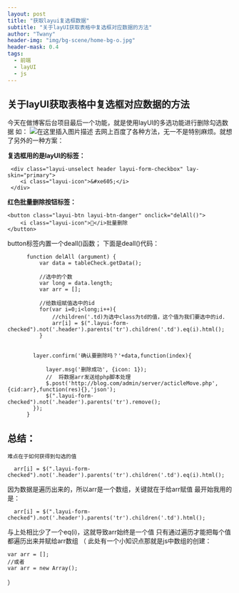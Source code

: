 ```yaml
---
layout: post
title: "获取layui复选框数据"
subtitle: "关于layUI获取表格中复选框对应数据的方法"
author: "Twany"
header-img: "img/bg-scene/home-bg-o.jpg"
header-mask: 0.4
tags:
  - 前端
  - layUI
  - js
---
```


## 关于layUI获取表格中复选框对应数据的方法
今天在做博客后台项目最后一个功能，就是使用layUI的多选功能进行删除勾选数据
如：
![在这里插入图片描述](https://img-blog.csdnimg.cn/20181211211532468.png?x-oss-process=image/watermark,type_ZmFuZ3poZW5naGVpdGk,shadow_10,text_aHR0cHM6Ly9ibG9nLmNzZG4ubmV0L3dlaXhpbl80MzIwMjM2NA==,size_8,color_FFFFFF,t_70)
去网上百度了各种方法，无一不是特别麻烦。就想了另外的一种方案：


**复选框用的是layUI的标签：**

```
 <div class="layui-unselect header layui-form-checkbox" lay-skin="primary">
 	<i class="layui-icon">&#xe605;</i>
 </div>
```

**红色批量删除按钮标签：**

```
<button class="layui-btn layui-btn-danger" onclick="delAll()">
	<i class="layui-icon"></i>批量删除
</button>
```

button标签内置一个deall()函数；
下面是deall()代码：

```
      function delAll (argument) {
		  var data = tableCheck.getData();
       		
		  //选中的个数
		  var long = data.length;
		  var arr = [];
		  
		  //给数组赋值选中的id
		  for(var i=0;i<long;i++){
		  	  //children('.td)为选中class为td的值，这个值为我们要选中的id.
			  arr[i] = $(".layui-form-checked").not('.header').parents('tr').children('.td').eq(i).html();
		  }

		
        layer.confirm('确认要删除吗？'+data,function(index){

            layer.msg('删除成功', {icon: 1});
		    //	将数据arr发送给php脚本处理
            $.post('http://blog.com/admin/server/acticleMove.php',{cid:arr},function(res){},'json');
			$(".layui-form-checked").not('.header').parents('tr').remove();
        });
      }
```

## ****总结**：**

	难点在于如何获得到勾选的值
	

```
  arr[i] = $(".layui-form-checked").not('.header').parents('tr').children('.td').eq(i).html();
```
因为数据是遍历出来的，所以arr是一个数组，关键就在于给arr赋值
最开始我用的是：

```
  arr[i] = $(".layui-form-checked").not('.header').parents('tr').children('.td').html();
```
与上处相比少了一个eq(i)，这就导致arr始终是一个值
只有通过遍历才能把每个值都遍历出来并赋给arr数组
（
此处有一个小知识点那就是js中数组的创建：

```
var arr = [];
//或者
var arr = new Array();
```

）

